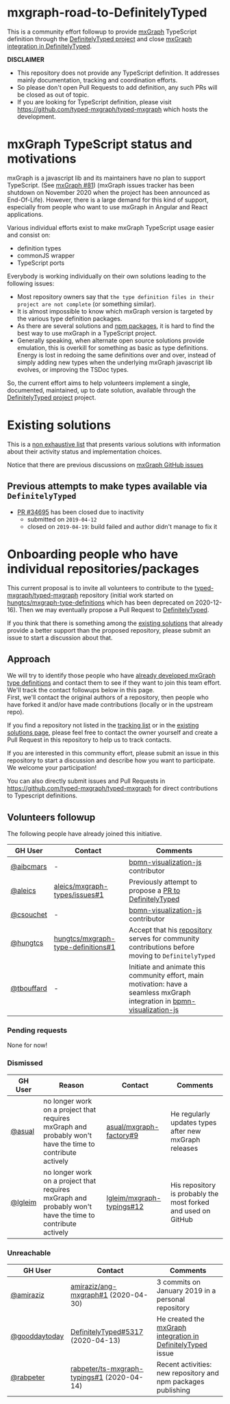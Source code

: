 # mxgraph-road-to-DefinitelyTyped

This is a community effort followup to provide [mxGraph](https://jgraph.github.io/mxgraph/) TypeScript definition through
the [DefinitelyTyped project](https://definitelytyped.org/) and close [mxGraph integration in DefinitelyTyped](https://github.com/DefinitelyTyped/DefinitelyTyped/issues/5317).


**DISCLAIMER**
- This repository does not provide any TypeScript definition. It addresses mainly documentation, tracking
and coordination efforts.
- So please don't open Pull Requests to add definition, any such PRs will be closed as out of topic.
- If you are looking for TypeScript definition, please visit https://github.com/typed-mxgraph/typed-mxgraph which hosts the development.


# mxGraph TypeScript status and motivations

mxGraph is a javascript lib and its maintainers have no plan to support TypeScript. (See
[mxGraph #81](https://github.com/jgraph/mxgraph/issues/81)) (mxGraph issues tracker has been shutdown on November 2020 when the
project has been announced as End-Of-Life). However, there is a large demand for this kind of support, especially from people
who want to use mxGraph in Angular and React applications. 

Various individual efforts exist to make mxGraph TypeScript usage easier and consist on:
- definition types
- commonJS wrapper
- TypeScript ports
 
Everybody is working individually on their own solutions leading to the following issues:
- Most repository owners say that `the type definition files in their project are not complete` (or
something similar).
- It is almost impossible to know which mxGraph version is targeted by the various type definition packages.
- As there are several solutions and [npm packages](https://www.npmjs.com/search?q=mxgraph%20typescript), it is hard to
find the best way to use mxGraph in a TypeScript project.
- Generally speaking, when alternate open source solutions provide emulation, this is overkill for something as basic as
type definitions. Energy is lost in redoing the same definitions over and over, instead of simply adding new types when the
underlying mxGraph javascript lib evolves, or improving the TSDoc types.

So, the current effort aims to help volunteers implement a single, documented, maintained, up to date solution, available
through the [DefinitelyTyped project](https://definitelytyped.org/) project.


<!--
mxGraph issues about typescript:
- https://github.com/jgraph/mxgraph/issues?q=is%3Aissue+typescript
- https://github.com/jgraph/mxgraph2/issues?q=is%3Aissue+typescript
- https://stackoverflow.com/search?q=mxgraph+typescript

mxGraph usage in Angular application, for instance: https://github.com/jgraph/mxgraph/issues/88#issuecomment-389041312

TODO search for angular and react
-->


# Existing solutions

This is a [non exhaustive list](./existing-solutions.md) that presents various solutions with information about their
activity status and implementation choices.

Notice that there are previous discussions on [mxGraph GitHub issues](https://github.com/jgraph/mxgraph/issues/88)


## Previous attempts to make types available via `DefinitelyTyped`

- [PR #34695](https://github.com/DefinitelyTyped/DefinitelyTyped/pull/34695) has been closed due to inactivity
  - submitted on `2019-04-12`
  - closed on `2019-04-19`: build failed and author didn't manage to fix it


# Onboarding people who have individual repositories/packages

This current proposal is to invite all volunteers to contribute to the [typed-mxgraph/typed-mxgraph](https://github.com/typed-mxgraph/typed-mxgraph)
repository (initial work started on [hungtcs/mxgraph-type-definitions](https://github.com/hungtcs/mxgraph-type-definitions) which has been deprecated
on 2020-12-16).
Then we may eventually propose a Pull Request to [DefinitelyTyped](https://github.com/DefinitelyTyped/DefinitelyTyped).

If you think that there is something among the [existing solutions](./existing-solutions.md) that already provide a better support than the proposed repository,
please submit an issue to start a discussion about that.

## Approach

We will try to identify those people who have [already developed mxGraph type definitions](./existing-solutions.md) and contact them
to see if they want to join this team effort. We'll track the contact followups below in this page.  
First, we'll contact the original authors of a repository, then people who have forked it and/or have made contributions
(locally or in the upstream repo).

If you find a repository not listed in the [tracking list](#volunteers-followup) or in the [existing solutions page](./existing-solutions.md),
please feel free to contact the owner yourself and create a Pull Request in this repository to help us to track
contacts.

If you are interested in this community effort, please submit an issue in this repository to start a discussion and
describe how you want to participate. We welcome your participation!

You can also directly submit issues and Pull Requests in https://github.com/typed-mxgraph/typed-mxgraph for direct
contributions to Typescript definitions.


## Volunteers followup 

The following people have already joined this initiative.

| GH User | Contact | Comments |
| ------- | ------- | -------- |
| [@aibcmars](https://github.com/aibcmars) | - | [bpmn-visualization-js](https://github.com/process-analytics/bpmn-visualization-js) contributor |
| [@aleics](https://github.com/aleics) | [aleics/mxgraph-types/issues#1](https://github.com/aleics/mxgraph-types/issues/1) | Previously attempt to propose a [PR to DefinitelyTyped](existing-solutions.md#aleics) |
| [@csouchet](https://github.com/csouchet) | - | [bpmn-visualization-js](https://github.com/process-analytics/bpmn-visualization-js) contributor |
| [@hungtcs](https://github.com/hungtcs) | [hungtcs/mxgraph-type-definitions#1](https://github.com/hungtcs/mxgraph-type-definitions/issues/1) | Accept that his [repository](existing-solutions.md#hungtcs) serves for community contributions before moving to `DefinitelyTyped` |
| [@tbouffard](https://github.com/tbouffard) | - | Initiate and animate this community effort, main motivation: have a seamless mxGraph integration in [bpmn-visualization-js](https://github.com/process-analytics/bpmn-visualization-js) |


### Pending requests

None for now!

<!--
| [@](https://github.com/) | []() (2020-04-) |  |
-->

### Dismissed

| GH User | Reason | Contact | Comments |
| ------- | ------ | ------- | -------- |
| [@asual](https://github.com/asual) | no longer work on a project that requires mxGraph and probably won't have the time to contribute actively | [asual/mxgraph-factory#9](https://github.com/asual/mxgraph-factory/issues/9) | He regularly updates types after new mxGraph releases |
| [@lgleim](https://github.com/lgleim) | no longer work on a project that requires mxGraph and probably won't have the time to contribute actively | [lgleim/mxgraph-typings#12](https://github.com/lgleim/mxgraph-typings/issues/12) | His repository is probably the most forked and used on GitHub |


### Unreachable

| GH User | Contact | Comments |
| ------- | ------- | -------- |
| [@amiraziz](https://github.com/amiraziz) | [amiraziz/ang-mxgraph#1](https://github.com/amiraziz/ang-mxgraph/issues/1) (2020-04-30) | 3 commits on January 2019 in a personal repository |
| [@gooddaytoday](https://github.com/gooddaytoday) | [DefinitelyTyped#5317](https://github.com/DefinitelyTyped/DefinitelyTyped/issues/5317#issuecomment-612902003) (2020-04-13) | He created the [mxGraph integration in DefinitelyTyped](https://github.com/DefinitelyTyped/DefinitelyTyped/issues/5317) issue |
| [@rabpeter](https://github.com/rabpeter) | [rabpeter/ts-mxgraph-typings#1](https://github.com/rabpeter/ts-mxgraph-typings/issues/1) (2020-04-14) | Recent activities: new repository and npm packages publishing |


